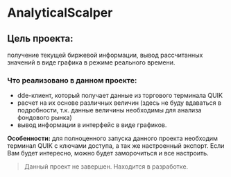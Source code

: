# AnalyticalScalper
## Цель проекта:
получение текущей биржевой информации, вывод рассчитанных значений в виде графика в режиме реального времени. 
### Что реализовано в данном проекте: 
- dde-клиент, который получает данные из торгового терминала QUIK 
- расчет на их основе различных величин (здесь не буду вдаваться в подробности, т.к. данные величины необходимы для анализа фондового рынка) 
- вывод информации в интерфейс в виде графиков.

**Особенности:** для полноценного запуска данного проекта необходим терминал QUIK c ключами доступа, а так же настроенный экспорт. Если Вам будет интересно, можно будет заморочиться и все настроить.
> Данный проект не завершен. Находится в разработке.
